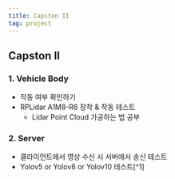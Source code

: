 ```yaml
---
title: Capston II
tag: project
---
```


## Capston II

### 1. Vehicle Body

- 작동 여부 확인하기
- RPLidar A1M8-R6 장착 & 작동 테스트
  - Lidar Point Cloud 가공하는 법 공부

### 2. Server

- 클라이언트에서 영상 수신 시 서버에서 송신 테스트
- Yolov5 or Yolov8 or Yolov10 테스트[^1]
